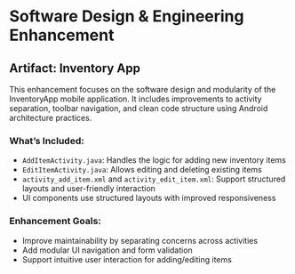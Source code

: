 # Software Design & Engineering Enhancement

## Artifact: Inventory App

This enhancement focuses on the software design and modularity of the InventoryApp mobile application. It includes improvements to activity separation, toolbar navigation, and clean code structure using Android architecture practices.

### What’s Included:
- `AddItemActivity.java`: Handles the logic for adding new inventory items
- `EditItemActivity.java`: Allows editing and deleting existing items
- `activity_add_item.xml` and `activity_edit_item.xml`: Support structured layouts and user-friendly interaction
- UI components use structured layouts with improved responsiveness

### Enhancement Goals:
- Improve maintainability by separating concerns across activities
- Add modular UI navigation and form validation
- Support intuitive user interaction for adding/editing items
